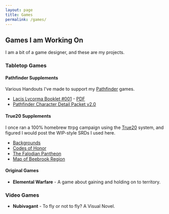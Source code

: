 ```yaml
---
layout: page
title: Games
permalink: /games/
---
```


## Games I am Working On

I am a bit of a game designer, and these are my projects.

### Tabletop Games

#### Pathfinder Supplements

Various Handouts I've made to support my [Pathfinder][] games.

 
* [Lacis Lycorma Booklet #001][llhandh] - [PDF][llhand]
* [Pathfinder Character Detail Packet v2.0][cdetal]

#### True20 Supplements

I once ran a 100% homebrew ttrpg campaign using the [True20][1]
system, and figured I would post the WIP-style SRDs I used here.

* [Backgrounds](/games/falode/falodian-backgrounds/)
* [Codes of Honor](/games/falode/falodian-codes/)
* [The Falodian Pantheon](/games/falode/falodian-pantheon/)
* [Map of Beebrook Region][2]

#### Original Games

* **Elemental Warfare** - A game about gaining and holding on to
  territory.

### Video Games

* **Nubivagant** - To fly or not to fly? A Visual Novel.



[1]: http://true20.com/
[2]: https://s3.amazonaws.com/cdr255/beebrook-area-pregame.png
[Pathfinder]: http://paizo.com/
[cdetal]: /files/rpg.pathfinder.character-questionnaire.pdf
[llhand]: /files/rpg.pathfinder.lacis-lycorma-handout-01.pdf
[llhandh]: /lacis-lycorma/handout001/
